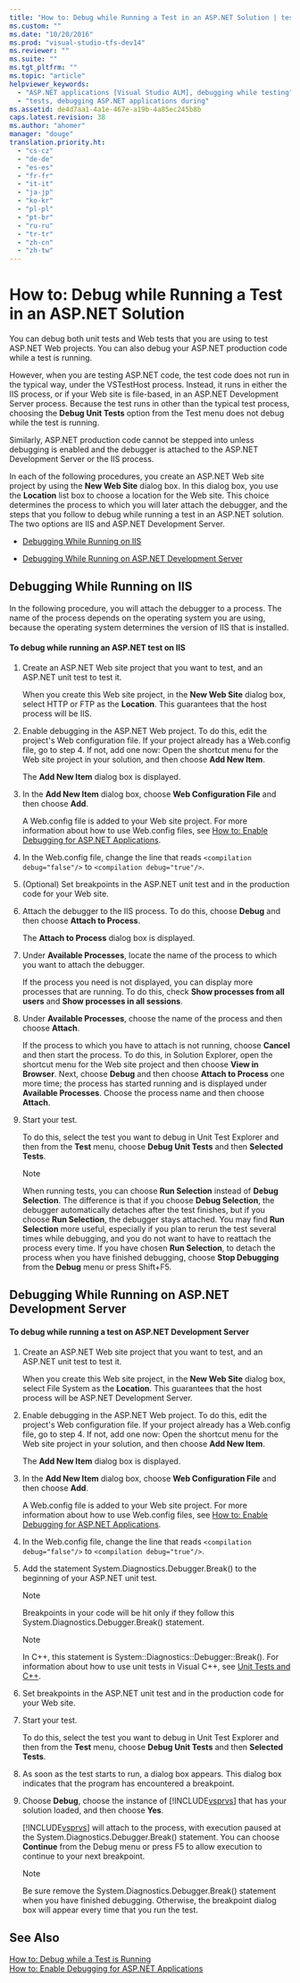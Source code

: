```yaml
---
title: "How to: Debug while Running a Test in an ASP.NET Solution | testtitle"
ms.custom: ""
ms.date: "10/20/2016"
ms.prod: "visual-studio-tfs-dev14"
ms.reviewer: ""
ms.suite: ""
ms.tgt_pltfrm: ""
ms.topic: "article"
helpviewer_keywords: 
  - "ASP.NET applications [Visual Studio ALM], debugging while testing"
  - "tests, debugging ASP.NET applications during"
ms.assetid: de4d7aa1-4a1e-467e-a19b-4a85ec245b8b
caps.latest.revision: 38
ms.author: "ahomer"
manager: "douge"
translation.priority.ht: 
  - "cs-cz"
  - "de-de"
  - "es-es"
  - "fr-fr"
  - "it-it"
  - "ja-jp"
  - "ko-kr"
  - "pl-pl"
  - "pt-br"
  - "ru-ru"
  - "tr-tr"
  - "zh-cn"
  - "zh-tw"
---
```

# How to: Debug while Running a Test in an ASP.NET Solution
You can debug both unit tests and Web tests that you are using to test ASP.NET Web projects. You can also debug your ASP.NET production code while a test is running.  
  
 However, when you are testing ASP.NET code, the test code does not run in the typical way, under the VSTestHost process. Instead, it runs in either the IIS process, or if your Web site is file-based, in an ASP.NET Development Server process. Because the test runs in other than the typical test process, choosing the **Debug Unit Tests** option from the Test menu does not debug while the test is running.  
  
 Similarly, ASP.NET production code cannot be stepped into unless debugging is enabled and the debugger is attached to the ASP.NET Development Server or the IIS process.  
  
 In each of the following procedures, you create an ASP.NET Web site project by using the **New Web Site** dialog box. In this dialog box, you use the **Location** list box to choose a location for the Web site. This choice determines the process to which you will later attach the debugger, and the steps that you follow to debug while running a test in an ASP.NET solution. The two options are IIS and ASP.NET Development Server.  
  
-   [Debugging While Running on IIS](#DebuggingOnIIS)  
  
-   [Debugging While Running on ASP.NET Development Server](#DebuggingOnCassini)  
  
##  <a name="DebuggingOnIIS"></a> Debugging While Running on IIS  
 In the following procedure, you will attach the debugger to a process. The name of the process depends on the operating system you are using, because the operating system determines the version of IIS that is installed.  
  
#### To debug while running an ASP.NET test on IIS  
  
1.  Create an ASP.NET Web site project that you want to test, and an ASP.NET unit test to test it.  
  
     When you create this Web site project, in the **New Web Site** dialog box, select HTTP or FTP as the **Location**. This guarantees that the host process will be IIS.  
  
2.  Enable debugging in the ASP.NET Web project. To do this, edit the project's Web configuration file. If your project already has a Web.config file, go to step 4. If not, add one now: Open the shortcut menu for the Web site project in your solution, and then choose **Add New Item**.  
  
     The **Add New Item** dialog box is displayed.  
  
3.  In the **Add New Item** dialog box, choose **Web Configuration File** and then choose **Add**.  
  
     A Web.config file is added to your Web site project. For more information about how to use Web.config files, see [How to: Enable Debugging for ASP.NET Applications](http://go.microsoft.com/fwlink/?LinkId=55486).  
  
4.  In the Web.config file, change the line that reads `<compilation debug="false"/>` to `<compilation debug="true"/>`.  
  
5.  (Optional) Set breakpoints in the ASP.NET unit test and in the production code for your Web site.  
  
6.  Attach the debugger to the IIS process. To do this, choose **Debug** and then choose **Attach to Process**.  
  
     The **Attach to Process** dialog box is displayed.  
  
7.  Under **Available Processes**, locate the name of the process to which you want to attach the debugger.  
  
     If the process you need is not displayed, you can display more processes that are running. To do this, check **Show processes from all users** and **Show processes in all sessions**.  
  
8.  Under **Available Processes**, choose the name of the process and then choose **Attach**.  
  
     If the process to which you have to attach is not running, choose **Cancel** and then start the process. To do this, in Solution Explorer, open the shortcut menu for the Web site project and then choose **View in Browser**. Next, choose **Debug** and then choose **Attach to Process** one more time; the process has started running and is displayed under **Available Processes**. Choose the process name and then choose **Attach**.  
  
9. Start your test.  
  
     To do this, select the test you want to debug in Unit Test Explorer and then from the **Test** menu, choose **Debug Unit Tests** and then **Selected Tests**.  
  
    > [!NOTE]
    >  When running tests, you can choose **Run Selection** instead of **Debug Selection**. The difference is that if you choose **Debug Selection**, the debugger automatically detaches after the test finishes, but if you choose **Run Selection**, the debugger stays attached. You may find **Run Selection** more useful, especially if you plan to rerun the test several times while debugging, and you do not want to have to reattach the process every time. If you have chosen **Run Selection**, to detach the process when you have finished debugging, choose **Stop Debugging** from the **Debug** menu or press Shift+F5.  
  
##  <a name="DebuggingOnCassini"></a> Debugging While Running on ASP.NET Development Server  
  
#### To debug while running a test on ASP.NET Development Server  
  
1.  Create an ASP.NET Web site project that you want to test, and an ASP.NET unit test to test it.  
  
     When you create this Web site project, in the **New Web Site** dialog box, select File System as the **Location**. This guarantees that the host process will be ASP.NET Development Server.  
  
2.  Enable debugging in the ASP.NET Web project. To do this, edit the project's Web configuration file. If your project already has a Web.config file, go to step 4. If not, add one now: Open the shortcut menu for the Web site project in your solution, and then choose **Add New Item**.  
  
     The **Add New Item** dialog box is displayed.  
  
3.  In the **Add New Item** dialog box, choose **Web Configuration File** and then choose **Add**.  
  
     A Web.config file is added to your Web site project. For more information about how to use Web.config files, see [How to: Enable Debugging for ASP.NET Applications](http://go.microsoft.com/fwlink/?LinkId=55486).  
  
4.  In the Web.config file, change the line that reads `<compilation debug="false"/>` to `<compilation debug="true"/>`.  
  
5.  Add the statement System.Diagnostics.Debugger.Break() to the beginning of your ASP.NET unit test.  
  
    > [!NOTE]
    >  Breakpoints in your code will be hit only if they follow this System.Diagnostics.Debugger.Break() statement.  
  
    > [!NOTE]
    >  In C++, this statement is System::Diagnostics::Debugger::Break(). For information about how to use unit tests in Visual C++, see [Unit Tests and C++](http://msdn.microsoft.com/en-us/ad1c13ee-e2a8-4601-b5c4-de7e38e7907a).  
  
6.  Set breakpoints in the ASP.NET unit test and in the production code for your Web site.  
  
7.  Start your test.  
  
     To do this, select the test you want to debug in Unit Test Explorer and then from the **Test** menu, choose **Debug Unit Tests** and then **Selected Tests**.  
  
8.  As soon as the test starts to run, a dialog box appears. This dialog box indicates that the program has encountered a breakpoint.  
  
9. Choose **Debug**, choose the instance of [!INCLUDE[vsprvs](../code-quality/includes/vsprvs_md.md)] that has your solution loaded, and then choose **Yes**.  
  
     [!INCLUDE[vsprvs](../code-quality/includes/vsprvs_md.md)] will attach to the process, with execution paused at the System.Diagnostics.Debugger.Break() statement. You can choose **Continue** from the Debug menu or press F5 to allow execution to continue to your next breakpoint.  
  
    > [!NOTE]
    >  Be sure remove the System.Diagnostics.Debugger.Break() statement when you have finished debugging. Otherwise, the breakpoint dialog box will appear every time that you run the test.  
  
## See Also  
 [How to: Debug while a Test is Running](../test/how-to--debug-while-a-test-is-running.md)   
 [How to: Enable Debugging for ASP.NET Applications](http://go.microsoft.com/fwlink/?LinkId=55486)